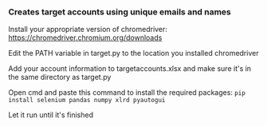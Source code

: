### Creates target accounts using unique emails and names

Install your appropriate version of chromedriver: https://chromedriver.chromium.org/downloads

Edit the PATH variable in target.py to the location you installed chromedriver

Add your account information to targetaccounts.xlsx and make sure it's in the same directory as target.py

Open cmd and paste this command to install the required packages: ```pip install selenium pandas numpy xlrd pyautogui```

Let it run until it's finished
